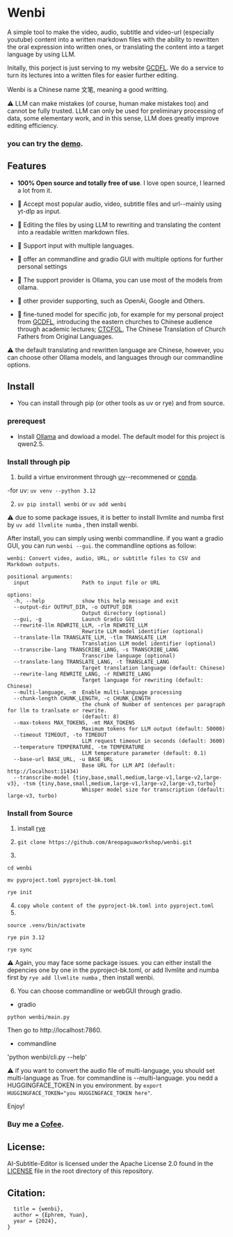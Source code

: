# Wenbi

A simple tool to make the video, audio, subtitle and video-url (especially youtube) content into a written markdown files with the ability to rewritten the oral expression into written ones, or translating the content into a target language by using LLM. 

Initally, this porject is just serving to my website [GCDFL](https://www.gcdfl.org/). We do a service to turn its lectures into a written files for easier further editing. 

Wenbi is a Chinese name 文笔, meaning a good writting. 

:warning: LLM can make mistakes (of course, human make mistakes too) and cannot be fully trusted. LLM can only be used for preliminary processing of data, some elementary work, and in this sense, LLM does greatly improve editing efficiency. 


### you can try the [demo](https://archive.gcdfl.org/). 

## Features

- **100% Open source and totally free of use**. I love open source, I learned a lot from it. 

- :100: Accept most popular audio, video, subtitle files and url--mainly using yt-dlp as input. 

- :100: Editing the files by using LLM to rewriting and translating the content into a readable written markdown files. 

- :100: Support input with multiple languages.

- :100: offer an commandline and gradio GUI with multiple options for further personal settings 

- :100: The support provider is Ollama, you can use most of the models from ollama. 

- :construction: other provider supporting, such as OpenAi, Google and Others. 

- :construction: fine-tuned model for specific job, for example for my personal project from [GCDFL](https://www.gcdfl.org/), introducing the eastern churches to Chinese audience through academic lectures; [CTCFOL](https://www.ctcfol.org/), The Chinese Translation of Church Fathers from Original Languages. 

:warning: the default translating and rewritten language are Chinese, however, you can choose other Ollama models, and languages through our commandline options. 

## Install
- You can install through pip (or other tools as uv or rye) and from source. 

### prerequest
- Install [Ollama](https://ollama.com/) and dowload a model. The default model for this project is qwen2.5. 

### Install through pip

1. build a virtue environment through [uv](https://docs.astral.sh/uv/guides/install-python/)--recommened or [conda](https://docs.conda.io/projects/conda/en/latest/user-guide/install/index.html).

-for uv: `uv venv --python 3.12`

2. `uv pip install wenbi` or `uv add wenbi`

:warning: due to some package issues, it is better to install llvmlite and numba first by `uv add llvmlite numba` , then install wenbi. 

After install, you can simply using wenbi commandline. if you want a gradio GUI, you can run `wenbi --gui`. the commandline options as follow: 
```
wenbi: Convert video, audio, URL, or subtitle files to CSV and Markdown outputs.

positional arguments:
  input                 Path to input file or URL

options:
  -h, --help            show this help message and exit
  --output-dir OUTPUT_DIR, -o OUTPUT_DIR
                        Output directory (optional)
  --gui, -g             Launch Gradio GUI
  --rewrite-llm REWRITE_LLM, -rlm REWRITE_LLM
                        Rewrite LLM model identifier (optional)
  --translate-llm TRANSLATE_LLM, -tlm TRANSLATE_LLM
                        Translation LLM model identifier (optional)
  --transcribe-lang TRANSCRIBE_LANG, -s TRANSCRIBE_LANG
                        Transcribe language (optional)
  --translate-lang TRANSLATE_LANG, -t TRANSLATE_LANG
                        Target translation language (default: Chinese)
  --rewrite-lang REWRITE_LANG, -r REWRITE_LANG
                        Target language for rewriting (default: Chinese)
  --multi-language, -m  Enable multi-language processing
  --chunk-length CHUNK_LENGTH, -c CHUNK_LENGTH
                        the chunk of Number of sentences per paragraph for llm to tranlsate or rewrite.
                        (default: 8)
  --max-tokens MAX_TOKENS, -mt MAX_TOKENS
                        Maximum tokens for LLM output (default: 50000)
  --timeout TIMEOUT, -to TIMEOUT
                        LLM request timeout in seconds (default: 3600)
  --temperature TEMPERATURE, -tm TEMPERATURE
                        LLM temperature parameter (default: 0.1)
  --base-url BASE_URL, -u BASE_URL
                        Base URL for LLM API (default: http://localhost:11434)
  --transcribe-model {tiny,base,small,medium,large-v1,large-v2,large-v3}, -tsm {tiny,base,small,medium,large-v1,large-v2,large-v3,turbo}
                        Whisper model size for transcription (default: large-v3, turbo)

```

### Install from Source

1. install [rye](https://rye.astral.sh/)

2. `
git clone https://github.com/Areopaguaworkshop/wenbi.git
` 
3. 
```
cd wenbi 

mv pyproject.toml pyproject-bk.toml

rye init 

```

4. `
copy whole content of the pyproject-bk.toml into pyproject.toml
` 
5. 
`source .venv/bin/activate` 

`rye pin 3.12` 

`rye sync`

:warning: Again, you may face some package issues. you can either install the depencies one by one in the pyproject-bk.toml, or  add llvmlite and numba first by `rye add llvmlite numba` , then install wenbi. 

6. You can choose commandline or webGUI through gradio.

- gradio

`python wenbi/main.py`

Then go to http://localhost:7860. 

- commandline 

'python wenbi/cli.py --help'

:warning: if you want to convert the audio file of multi-language, you should set multi-language as True. for commandline is --multi-language. you nedd a HUGGINGFACE_TOKEN in you environment. by `export HUGGINGFACE_TOKEN="you HUGGINGFACE_TOKEN here"`. 


Enjoy! 

### Buy me a [Cofee](https://www.gcdfl.org/donate/). 

## License:
AI-Subtitle-Editor is licensed under the Apache License 2.0 found in the [LICENSE](https://github.com/Areopaguaworkshop/AI-Subtitle-Editor/blob/main/license.md) file in the root directory of this repository.

## Citation:
```@article{Areopaguaworkshop/wenbi
  title = {wenbi},
  author = {Ephrem, Yuan},
  year = {2024},
}

```

